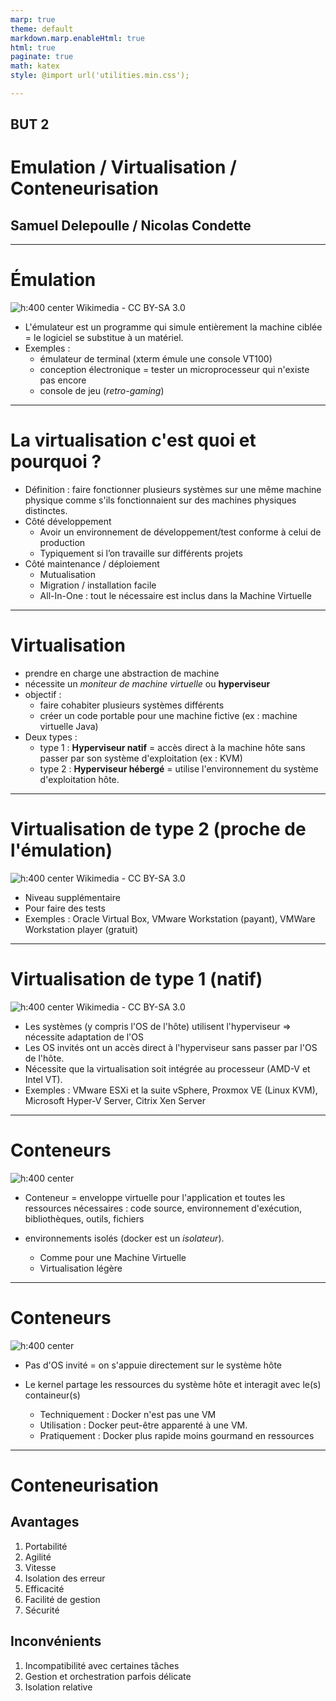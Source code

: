```yaml
---
marp: true
theme: default
markdown.marp.enableHtml: true
html: true
paginate: true
math: katex
style: @import url('utilities.min.css');

---
```




<!-- commentaire 

<div class="grid grid-cols-2 gap-4">
<div>

</div>
<div>

</div>
</div>

⇒ ∃ ≠ ≈ ⚠️


-->



## BUT 2

# Emulation / Virtualisation / Conteneurisation



## Samuel Delepoulle / Nicolas Condette


---

# Émulation


<div class="grid grid-cols-2 gap-4">
<div>

![h:400 center](./images/Diagramme_ArchiEmulateurNonNatif.png)
Wikimedia - CC BY-SA 3.0
</div>
<div>

- L'émulateur est un programme qui simule entièrement la machine ciblée = le logiciel se substitue à un matériel.
- Exemples :
    - émulateur de terminal (xterm émule une console VT100)
    - conception électronique = tester un microprocesseur qui n'existe pas encore
    - console de jeu (*retro-gaming*)
</div>

</div>

---

# La virtualisation c'est quoi et pourquoi ?


- Définition : faire fonctionner plusieurs systèmes sur une même machine physique comme s'ils fonctionnaient sur des machines physiques distinctes.
- Côté développement
    - Avoir un environnement de développement/test conforme à celui de production
    - Typiquement si l’on travaille sur différents projets
- Côté maintenance / déploiement
    - Mutualisation
    - Migration / installation facile
    - All-In-One : tout le nécessaire est inclus dans la Machine Virtuelle

---

# Virtualisation

- prendre en charge une abstraction de machine 
- nécessite un *moniteur de machine virtuelle* ou **hyperviseur**
- objectif : 
    - faire cohabiter plusieurs systèmes différents
    - créer un code portable pour une machine fictive (ex : machine virtuelle Java)
- Deux types :
    - type 1 : **Hyperviseur natif** = accès direct à la machine hôte sans passer par son système d'exploitation (ex : KVM)
    - type 2 : **Hyperviseur hébergé** = utilise l'environnement du système d'exploitation hôte.

---

# Virtualisation de type 2 (proche de l'émulation)


<div class="grid grid-cols-2 gap-4">
<div>

![h:400 center](./images/Diagramme_ArchiEmulateur.png)
Wikimedia - CC BY-SA 3.0
</div>
<div>

- Niveau supplémentaire
- Pour faire des tests
- Exemples : Oracle Virtual Box, VMware Workstation (payant), VMWare Workstation player (gratuit) 
</div>

</div>


---



# Virtualisation de type 1 (natif)


<div class="grid grid-cols-2 gap-4">
<div>

![h:400 center](./images/Diagramme_ArchiHyperviseur.png)
Wikimedia - CC BY-SA 3.0
</div>
<div>

- Les systèmes (y compris l'OS de l'hôte) utilisent l'hyperviseur ⇒ nécessite adaptation de l'OS
- Les OS invités ont un accès direct à l'hyperviseur sans passer par l'OS de l'hôte.
- Nécessite que la virtualisation soit intégrée au processeur (AMD-V et Intel VT).
- Exemples : VMware ESXi et la suite vSphere, Proxmox VE (Linux KVM), Microsoft Hyper-V Server, Citrix Xen Server
</div>

</div>

---


# Conteneurs


<div class="grid grid-cols-2 gap-4">
<div>

![h:400 center](./images/container-vs-virtual-machine.png)
</div>
<div>

- Conteneur = enveloppe virtuelle pour l'application et toutes les ressources nécessaires : code source, environnement d'exécution, bibliothèques, outils, fichiers

- environnements isolés (docker est un *isolateur*).
    - Comme pour une Machine Virtuelle
    - Virtualisation légère    
</div>

</div>

---


# Conteneurs


<div class="grid grid-cols-2 gap-4">
<div>

![h:400 center](./images/container-vs-virtual-machine.png)
</div>
<div>

- Pas d'OS invité = on s'appuie directement sur le système hôte
- Le kernel partage les ressources du
système hôte et interagit avec le(s)
containeur(s)

    - Techniquement : Docker n'est pas une VM
    -  Utilisation : Docker peut-être apparenté à une VM.
    - Pratiquement : Docker plus rapide moins gourmand en ressources
</div>

</div>

---

# Conteneurisation


<div class="grid grid-cols-2 gap-4">
<div>

## Avantages

1. Portabilité
2. Agilité
3. Vitesse
4. Isolation des erreur
5. Efficacité
6. Facilité de gestion
7. Sécurité
</div>
<div>

## Inconvénients

1. Incompatibilité avec certaines tâches
2. Gestion et orchestration parfois délicate
3. Isolation relative


</div>
</div>

